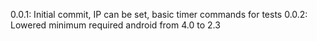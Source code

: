 0.0.1: Initial commit, IP can be set, basic timer commands for tests
0.0.2: Lowered minimum required android from 4.0 to 2.3
